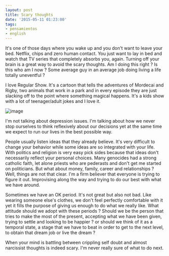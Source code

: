 ```yaml
---
layout: post
title: Scary thoughts
date: '2015-05-11 01:23:00'
tags:
- pensamientos
- english
---
```


It's one of those days where you wake up and you don't want to leave your bed. Netflix, chips and zero human contact. You just want to lay in bed and watch that TV series that completely absorbs you, again. Turning off your brain is a great way to avoid the scary thoughts. Am I doing this right ? Is this who am I now ? Some average guy in an average job doing living a life totally uneventful ?

I love Regular Show. It's a cartoon that tells the adventures of Mordecai and Rigby, two animals that work in a park and in every episode they are just slacking off to the point where something magical happens. It's a kids show with a lot of teenager/adult jokes and I love it. 

![image](http://data1.whicdn.com/images/155539215/large.jpg)

I'm not talking about depression issues. I'm talking about how we never stop ourselves to think reflexively about our decisions yet at the same time we expect to run our lives in the best possible way.  

People usually listen ideas that they already believe. It's very difficult to change your behavior while some ideas are so integrated with your life. With politics and religion is very easy pick sides because that ideas don't necessarily reflect your personal choices. Many genocides had a strong catholic faith, let alone priests who are pederasts and don't get me started on politicians. But what about money, family, career and relationships ? Well, things are not that clear. I'm a firm believer that everyone is trying to figure it out. Improvising along the way and trying to do our best with what we have around.

Sometimes we have an OK period. It's not great but also not bad. Like wearing someone else's clothes, we don't feel perfectly comfortable with it yet it fills the purpose of giving us enough to do what we really like. What attitude should we adopt with these periods ? Should we be the person that tries to make the most of the present, accepting what we have been given, trying to settle and looking to be happier ? or should we think of it as a temporal state, a stage that we have to beat in order to get to the next level, to obtain that dream job or live the dream ? 

When your mind is battling between crippling self doubt and almost narcissist thoughts is indeed scary. I'm never really sure of what to do next.